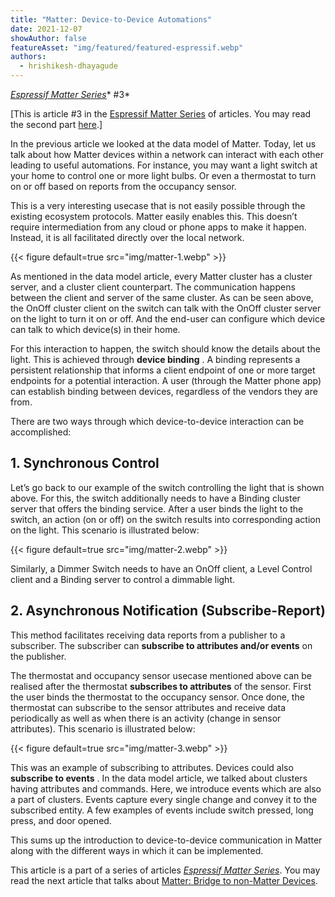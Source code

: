 ```yaml
---
title: "Matter: Device-to-Device Automations"
date: 2021-12-07
showAuthor: false
featureAsset: "img/featured/featured-espressif.webp"
authors:
  - hrishikesh-dhayagude
---
```

[*Espressif Matter Series*](/matter-38ccf1d60bcd)* #3*

[This is article #3 in the [Espressif Matter Series](/matter-38ccf1d60bcd) of articles. You may read the second part [here](/matter-clusters-attributes-commands-82b8ec1640a0).]

In the previous article we looked at the data model of Matter. Today, let us talk about how Matter devices within a network can interact with each other leading to useful automations. For instance, you may want a light switch at your home to control one or more light bulbs. Or even a thermostat to turn on or off based on reports from the occupancy sensor.

This is a very interesting usecase that is not easily possible through the existing ecosystem protocols. Matter easily enables this. This doesn’t require intermediation from any cloud or phone apps to make it happen. Instead, it is all facilitated directly over the local network.

{{< figure
    default=true
    src="img/matter-1.webp"
    >}}

As mentioned in the data model article, every Matter cluster has a cluster server, and a cluster client counterpart. The communication happens between the client and server of the same cluster. As can be seen above, the OnOff cluster client on the switch can talk with the OnOff cluster server on the light to turn it on or off. And the end-user can configure which device can talk to which device(s) in their home.

For this interaction to happen, the switch should know the details about the light. This is achieved through __device binding__ . A binding represents a persistent relationship that informs a client endpoint of one or more target endpoints for a potential interaction. A user (through the Matter phone app) can establish binding between devices, regardless of the vendors they are from.

There are two ways through which device-to-device interaction can be accomplished:

## 1. Synchronous Control

Let’s go back to our example of the switch controlling the light that is shown above. For this, the switch additionally needs to have a Binding cluster server that offers the binding service. After a user binds the light to the switch, an action (on or off) on the switch results into corresponding action on the light. This scenario is illustrated below:

{{< figure
    default=true
    src="img/matter-2.webp"
    >}}

Similarly, a Dimmer Switch needs to have an OnOff client, a Level Control client and a Binding server to control a dimmable light.

## 2. Asynchronous Notification (Subscribe-Report)

This method facilitates receiving data reports from a publisher to a subscriber. The subscriber can __subscribe to attributes and/or events__  on the publisher.

The thermostat and occupancy sensor usecase mentioned above can be realised after the thermostat __subscribes to attributes__ of the sensor. First the user binds the thermostat to the occupancy sensor. Once done, the thermostat can subscribe to the sensor attributes and receive data periodically as well as when there is an activity (change in sensor attributes). This scenario is illustrated below:

{{< figure
    default=true
    src="img/matter-3.webp"
    >}}

This was an example of subscribing to attributes. Devices could also __subscribe to events__ . In the data model article, we talked about clusters having attributes and commands. Here, we introduce events which are also a part of clusters. Events capture every single change and convey it to the subscribed entity. A few examples of events include switch pressed, long press, and door opened.

This sums up the introduction to device-to-device communication in Matter along with the different ways in which it can be implemented.

This article is a part of a series of articles [*Espressif Matter Series*](/matter-38ccf1d60bcd). You may read the next article that talks about [Matter: Bridge to non-Matter Devices](/matter-bridge-for-non-matter-devices-d3b7f003a004).
